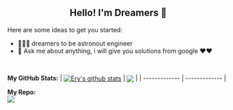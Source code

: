 <h2 align="center">Hello! I'm Dreamers 👋 </h2>

Here are some ideas to get you started:

- 🚀👨‍🚀 dreamers to be astronout engineer
- 💬 Ask me about anything, i will give you solutions from google ❤️❤️

</br>

**My GitHub Stats:**
| <a href="https://github.com/eryansari/eryansari"><img align="center" src="https://github-readme-stats.vercel.app/api?username=eryansari&show_icons=true&include_all_commits=true&theme=radical&hide_border=true" alt="Ery's github stats" /></a> | <a href="https://github.com/eryansari/eryansari"><img align="center" src="https://github-readme-stats-eight-theta.vercel.app/api/top-langs/?username=eryansari&layout=compact&theme=radical&hide_border=true" /></a> |
| ------------- | ------------- |


**My Repo:**
</br>
<a href="https://github.com/eryansari/eryansari"><img align="center" src="https://github-readme-stats.vercel.app/api/pin/?username=eryansari&repo=gocommerce&show_owner=true&layout=compact&theme=radical" /></a>
